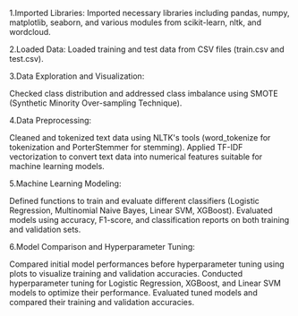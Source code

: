 1.Imported Libraries: Imported necessary libraries including pandas, numpy, matplotlib, seaborn, and various modules from scikit-learn, nltk, and wordcloud.

2.Loaded Data: Loaded training and test data from CSV files (train.csv and test.csv).

3.Data Exploration and Visualization:

Checked class distribution and addressed class imbalance using SMOTE (Synthetic Minority Over-sampling Technique).

4.Data Preprocessing:

Cleaned and tokenized text data using NLTK's tools (word_tokenize for tokenization and PorterStemmer for stemming).
Applied TF-IDF vectorization to convert text data into numerical features suitable for machine learning models.

5.Machine Learning Modeling:

Defined functions to train and evaluate different classifiers (Logistic Regression, Multinomial Naive Bayes, Linear SVM, XGBoost).
Evaluated models using accuracy, F1-score, and classification reports on both training and validation sets.

6.Model Comparison and Hyperparameter Tuning:

Compared initial model performances before hyperparameter tuning using plots to visualize training and validation accuracies.
Conducted hyperparameter tuning for Logistic Regression, XGBoost, and Linear SVM models to optimize their performance.
Evaluated tuned models and compared their training and validation accuracies.
